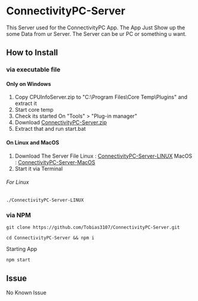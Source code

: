 # ConnectivityPC-Server

This Server used for the ConnectivityPC App. The App Just Show up the some Data from ur Server. The Server can be ur PC or something u want.

## How to Install

### via executable file

#### Only on Windows

1. Copy CPUInfoServer.zip to "C:\Program Files\Core Temp\Plugins\" and extract it
2. Start core temp
3. Check its started On "Tools" > "Plug-in manager"
4. Download [ConnectivityPC-Server.zip](https://github.com/Tobias3107/ConnectivityPC-Server/files/6528952/ConnectivityPC-Server.zip)
5. Extract that and run start.bat

#### On Linux and MacOS

1. Download The Server File
  Linux : [ConnectivityPC-Server-LINUX](https://github.com/Tobias3107/ConnectivityPC-Server/releases/download/0.1.0/ConnectivityPC-Server-LINUX)
  MacOS : [ConnectivityPC-Server-MacOS](https://github.com/Tobias3107/ConnectivityPC-Server/releases/download/0.1.0/ConnectivityPC-Server-MacOS)
3. Start it via Terminal
###### For Linux 
```shell
./ConnectivityPC-Server-LINUX
```

### via NPM
```
git clone https://github.com/Tobias3107/ConnectivityPC-Server.git

cd ConnectivityPC-Server && npm i
```
Starting App 

```
npm start
```

## Issue

No Known Issue
